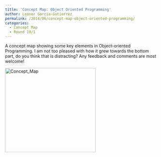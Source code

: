 ```yaml
---
title: 'Concept Map: Object Oriented Programming'
author: Leonor Garcia-Gutierrez
permalink: /2014/06/concept-map-object-oriented-programming/
categories:
  - Concept Map
  - Round 10/1
---
```

A concept map showing some key elements in Object-oriented Programming. I am not too pleased with how it grew towards the bottom part, do you think that is distracting? Any feedback and comments are most welcome!

[<img class="alignnone size-medium wp-image-7656" alt="Concept_Map" src="http://teaching.software-carpentry.org/wp-content/uploads/2014/06/Concept_Map-300x278.png" width="300" height="278" />][1]

 [1]: http://teaching.software-carpentry.org/wp-content/uploads/2014/06/Concept_Map.png

